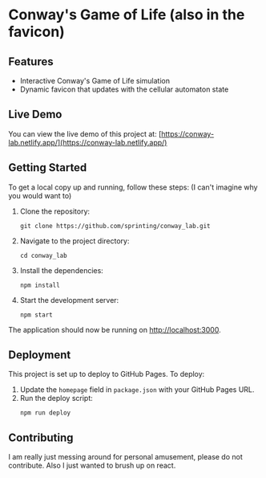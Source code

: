 # Conway's Game of Life (also in the favicon)

## Features

- Interactive Conway's Game of Life simulation
- Dynamic favicon that updates with the cellular automaton state

## Live Demo

You can view the live demo of this project at: [https://conway-lab.netlify.app/](https://conway-lab.netlify.app/)

## Getting Started

To get a local copy up and running, follow these steps:
(I can't imagine why you would want to)

1. Clone the repository:

   ```
   git clone https://github.com/sprinting/conway_lab.git
   ```

2. Navigate to the project directory:

   ```
   cd conway_lab
   ```

3. Install the dependencies:

   ```
   npm install
   ```

4. Start the development server:
   ```
   npm start
   ```

The application should now be running on [http://localhost:3000](http://localhost:3000).

## Deployment

This project is set up to deploy to GitHub Pages. To deploy:

1. Update the `homepage` field in `package.json` with your GitHub Pages URL.
2. Run the deploy script:
   ```
   npm run deploy
   ```

## Contributing

I am really just messing around for personal amusement, please do not contribute.
Also I just wanted to brush up on react.
